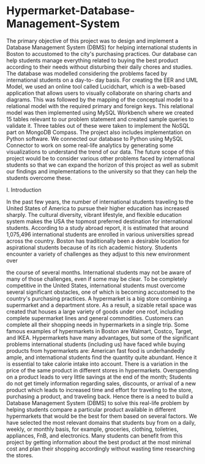 # Hypermarket-Database-Management-System

The primary objective of this project was to design and implement a Database Management System (DBMS) for helping international students in Boston to accustomed to the city's purchasing practices. Our database can help students manage everything related to buying the best product according to their needs without disturbing their daily chores and studies.
The database was modelled considering the problems faced by international students on a day-to- day basis. For creating the EER and UML Model, we used an online tool called Lucidchart, which is a web-based application that allows users to visually collaborate on sharing charts and diagrams. This was followed by the mapping of the conceptual model to a relational model with the required primary and foreign keys. This relational model was then implemented using MySQL Workbench where we created 15 tables relevant to our problem statement and created sample queries to validate it. Three tables out of these were taken to implement the NoSQL part on MongoDB Compass.
The project also includes implementation on Python software. We connected our database to Python using MySQL Connector to work on some real-life analytics by generating some visualizations to understand the trend of our data. The future scope of this project would be to consider various other problems faced by international students so that we can expand the horizon of this project as well as submit our findings and implementations to the university so that they can help the students overcome these.

I. Introduction

In the past few years, the number of international students traveling to the United States of America to pursue their higher education has increased sharply. The cultural diversity, vibrant lifestyle, and flexible education system makes the USA the topmost preferred destination for international students. According to a study abroad report, it is estimated that around 1,075,496 international students are enrolled in various universities spread across the country. Boston has traditionally been a desirable location for aspirational students because of its rich academic history. Students encounter a variety of challenges as they adjust to this new environment over
  
the course of several months. International students may not be aware of many of those challenges, even if some may be clear. To be completely competitive in the United States, international students must overcome several significant obstacles, one of which is becoming accustomed to the country's purchasing practices.
A hypermarket is a big store combining a supermarket and a department store. As a result, a sizable retail space was created that houses a large variety of goods under one roof, including complete supermarket lines and general commodities. Customers can complete all their shopping needs in hypermarkets in a single trip. Some famous examples of hypermarkets in Boston are Walmart, Costco, Target, and IKEA. Hypermarkets have many advantages, but some of the significant problems international students (including us) have faced while buying products from hypermarkets are: American fast food is underhandedly ample, and international students find the quantity quite abundant. Hence it is essential to take calorie intake into account. There is a variation in the price of the same product in different stores in hypermarkets. Overspending on a product leads to very little savings at the end of the month; Students do not get timely information regarding sales, discounts, or arrival of a new product which leads to increased time and effort for traveling to the store, purchasing a product, and traveling back.
Hence there is a need to build a Database Management System (DBMS) to solve this real-life problem by helping students compare a particular product available in different hypermarkets that would be the best for them based on several factors. We have selected the most relevant domains that students buy from on a daily, weekly, or monthly basis, for example, groceries, clothing, toiletries, appliances, FnB, and electronics. Many students can benefit from this project by getting information about the best product at the most minimal cost and plan their shopping accordingly without wasting time researching the stores.
